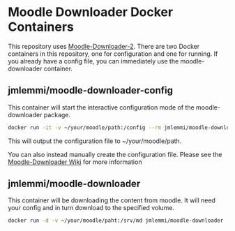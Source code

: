 # Moodle Downloader Docker Containers

This repository uses [Moodle-Downloader-2](https://github.com/C0D3D3V/Moodle-Downloader-2). There are two Docker containers in this repository, one for configuration and one for running. If you already have a config file, you can immediately use the moodle-downloader container.

## jmlemmi/moodle-downloader-config

This container will start the interactive configuration mode of the moodle-downloader package.

```bash
docker run -it -v ~/your/moodle/path:/config --rm jmlemmi/moodle-downloader-config
```

This will output the configuration file to ~/your/moodle/path.

You can also instead manually create the configuration file. Please see the [Moodle-Downloader Wiki](https://github.com/C0D3D3V/Moodle-Downloader-2/wiki/Config.json) for more information

## jmlemmi/moodle-downloader

This container will be downloading the content from moodle. It will need your config and in turn download to the specified volume.

```bash
docker run -d -v ~/your/moodle/paht:/srv/md jmlemmi/moodle-downloader
```